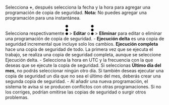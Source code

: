 Selecciona **+**, después selecciona la fecha y la hora para agregar una programación de copia de seguridad. **Nota:** No puedes agregar una programación para una instantánea.

Selecciona respectivamente ![](../Images/more_vert_kebob-15px.svg) \> **Editar** o ![](../Images/more_vert_kebob-15px.svg) \> **Eliminar** para editar o eliminar una programación de copia de seguridad. - **Ejecución delta** es una copia de seguridad incremental que incluye solo los cambios. **Ejecución completa** hace una copia de seguridad de todo. La primera vez que se ejecuta el trabajo, se realiza una copia de seguridad completa, aunque se seleccione Ejecución delta. - Selecciona la hora en UTC y la frecuencia con la que deseas que se ejecute la copia de seguridad. Si seleccionas **Último día del mes**, no podrás seleccionar ningún otro día. Si también deseas ejecutar una copia de seguridad un día que no sea el último del mes, deberás crear una segunda copia de seguridad. - Al añadir una nueva programación, el sistema te avisa si se producen conflictos con otras programaciones. Si no los corriges, podrían omitirse las copias de seguridad o surgir otros problemas.
